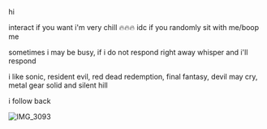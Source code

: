 hi

interact if you want i'm very chill 🔥🔥🔥
idc if you randomly sit with me/boop me 

sometimes i may be busy, if i do not respond right away whisper and i'll respond 

i like sonic, resident evil, red dead redemption, final fantasy, devil may cry, metal gear solid and silent hill

i follow back 

![IMG_3093](https://github.com/user-attachments/assets/6b46bfa2-06ed-4219-aae9-5505ea926fb5)

